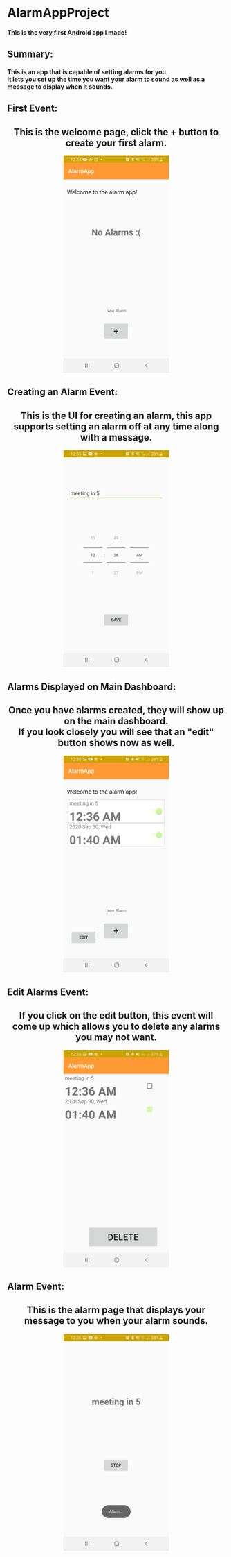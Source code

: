 # AlarmAppProject

#### This is the very first Android app I made!

## Summary:
#### This is an app that is capable of setting alarms for you. <br /> It lets you set up the time you want your alarm to sound as well as a message to display when it sounds.</p>

## First Event:
<h2 align="center">This is the welcome page, click the + button to create your first alarm.</h2>

<p align="center">
  <img src="images/pic5.jpg" height=500>
</p>

## Creating an Alarm Event:
<h2 align="center">This is the UI for creating an alarm, this app supports setting an alarm off at any time along with a message.</h2>

<p align="center">
  <img src="images/pic3.jpg" height=500>
</p>

## Alarms Displayed on Main Dashboard:
<h2 align="center">Once you have alarms created, they will show up on the main dashboard. <br /> If you look closely you will see that an "edit" button shows now as well.</h2>

<p align="center">
  <img src="images/pic2.jpg" height=500>
</p>

## Edit Alarms Event:
<h2 align="center">If you click on the edit button, this event will come up which allows you to delete any alarms you may not want.</h2>

<p align="center">
  <img src="images/pic1.jpg" height=500>
</p>

## Alarm Event:
<h2 align="center">This is the alarm page that displays your message to you when your alarm sounds.</h2>

<p align="center">
  <img src="images/pic4.jpg" height=500>
</p>

